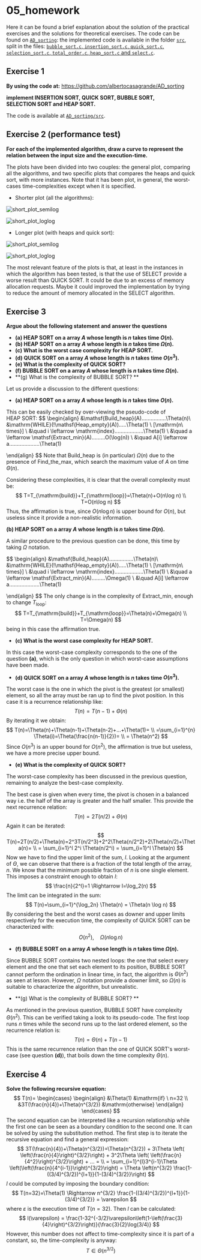 # 05_homework

Here it can be found a brief explanation about the solution of the practical exercises and the solutions for theoretical exercises. The code can be found on [`AD_sorting`](../../AD_sorting/): the implemented code is available in the folder [`src`](../../AD_sorting/src), split in the files: [`bubble_sort.c`, `insertion_sort.c`, `quick_sort.c`, `selection_sort.c`, `total_order.c`, `heap_sort.c` and `select.c`](../../AD_sorting/src).

## Exercise 1

**By using the code at:** https://github.com/albertocasagrande/AD_sorting

**implement $\mathrm{INSERTION\ SORT}$, $\mathrm{QUICK\ SORT}$, $\mathrm{BUBBLE\ SORT}$, $\mathrm{SELECTION\ SORT}$ and $\mathrm{HEAP\ SORT}$.**

The code is available at [`AD_sorting/src`](../../AD_sorting/src).

## Exercise 2 (performance test)

**For each of the implemented algorithm, draw a curve to represent the relation between the input size and the execution-time.**

The plots have been divided into two couples: the general plot, comparing all the algorithms, and two specific plots that compares the heaps and quick sort, with more instances. Note that it has been plot, in general, the worst-cases time-complexities except when it is specified.

* Shorter plot (all the algorithms):

![short_plot_semilog](./short_plot_semilog.png)

![short_plot_loglog](./short_plot_loglog.png)

* Longer plot (with heaps and quick sort):

![short_plot_semilog](./long_plot_semilog.png)



![short_plot_loglog](./long_plot_loglog.png)

The most relevant feature of the plots is that, at least in the instances in which the algorithm has been tested, is that the use of $\mathrm{SELECT}$ provide a worse result than $\mathrm{QUICK\ SORT}$. It could be due to an excess of memory allocation requests. Maybe it could improved the implementation by trying to reduce the amount of memory allocated in the $\mathrm{SELECT}$ algorithm.

## Exercise 3

**Argue about the following statement and answer the questions**

* **(a) $\mathrm{HEAP\ SORT}$ on a array $A$ whose length is $n$ takes time $O(n)$.**
* **(b) $\mathrm{HEAP\ SORT}$ on a array $A$ whose length is $n$ takes time $\Omega(n)$.**
* **(c) What is the worst case complexity for $\mathrm{HEAP\ SORT}$.**
* **(d) $\mathrm{QUICK\ SORT}$ on a array $A$ whose length is $n$ takes time $O(n^3)$.**
* **(e) What is the complexity of $\mathrm{QUICK\ SORT}$?**
* **(f) $\mathrm{BUBBLE\ SORT}$ on a array $A$ whose length is $n$ takes time $\Omega(n)$.**
* **(g) What is the complexity of $\mathrm{BUBBLE\ SORT}$? **

Let us provide a discussion to the different questions:

* **(a) $\mathrm{HEAP\ SORT}$ on a array $A$ whose length is $n$ takes time $O(n)$.**

This can be easily checked by over-viewing the pseudo-code of $\mathrm{HEAP\ SORT}$:
$$
\begin{align}
&\mathsf{Build\_heap}(A)................\Theta(n)\\
&\mathrm{WHILE}(!\mathsf{Heap\_empty}(A)).....\Theta(1) \ [\mathrm{n\ times}] \\
&\quad i \leftarrow \mathrm{index}...................\Theta(1) \\
&\quad a \leftarrow \mathsf{Extract\_min}(A).........O(\log(n)) \\
&\quad A[i] \leftarrow a....................\Theta(1)

\end{align}
$$
Note that $\mathsf{Build\_heap}$ is (in particular) $\Omega(n)$ due to the presence of $\mathsf{Find\_the\_max}$, which search the maximum value of $A$ on time $\Theta(n)$.

Considering these complexities, it is clear that the overall complexity must be:
$$
T=T_{\mathrm{build}}+T_{\mathrm{loop}}=\Theta(n)+O(n\log n) \\ T=O(n\log n)
$$
 Thus, the affirmation is true, since $O(n \log n)$ is upper bound for $O(n)$, but useless since it provide a non-realistic information.

**(b) $\mathrm{HEAP\ SORT}$ on a array $A$ whose length is $n$ takes time $\Omega(n)$.**

A similar procedure to the previous question can be done, this time by taking $\Omega$ notation.


$$
\begin{align}
&\mathsf{Build\_heap}(A)................\Theta(n)\\
&\mathrm{WHILE}(!\mathsf{Heap\_empty}(A)).....\Theta(1) \ [\mathrm{n\ times}] \\
&\quad i \leftarrow \mathrm{index}...................\Theta(1) \\
&\quad a \leftarrow \mathsf{Extract\_min}(A).........\Omega(1) \\
&\quad A[i] \leftarrow a....................\Theta(1)

\end{align}
$$
The only change is in the complexity of $\mathsf{Extract\_min}$, enough to change $T_{\mathrm{loop}}$:
$$
T=T_{\mathrm{build}}+T_{\mathrm{loop}}=\Theta(n)+\Omega(n) \\ T=\Omega(n)
$$
being in this case the affirmation true.

* **(c) What is the worst case complexity for $\mathrm{HEAP\ SORT}$.**

In this case the worst-case complexity corresponds to the one of the question **(a)**, which is the only question in which worst-case assumptions have been made.

* **(d) $\mathrm{QUICK\ SORT}$ on a array $A$ whose length is $n$ takes time $O(n^3)$.**

The worst case is the one in which the pivot is the greatest (or smallest) element, so all the array must be ran up to find the pivot position. In this case it is a recurrence relationship like:
$$
T(n)=T(n-1)+\Theta(n)
$$
By iterating it we obtain:
$$
T(n)=\Theta(n)+\Theta(n-1)+\Theta(n-2)+...+\Theta(1)= \\
=\sum_{i=1}^{n} \Theta(i)=\Theta(\frac{n(n-1)}{2})= \\
= \Theta(n^2)
$$
Since $O(n^3)$ is an upper bound for $O(n^2)$, the affirmation is true but useless, we have a more precise upper bound.

* **(e) What is the complexity of $\mathrm{QUICK\ SORT}$?**

The worst-case complexity has been discussed in the previous question, remaining to analyze the best-case complexity.

The best case is given when every time, the pivot is chosen in a balanced way i.e. the half of the array is greater and the half smaller. This provide the next recurrence relation:
$$
T(n)=2T(n/2)+\Theta(n)
$$
Again it can be iterated:
$$
T(n)=2T(n/2)+\Theta(n)=2^3T(n/2^3)+2^2\Theta(n/2^2)+2\Theta(n/2)+\Theta(n)= \\
= \sum_{i=1}^l 2^i \Theta(n/2^i) = \sum_{i=1}^l \Theta(n)
$$
Now we have to find the upper limit of the sum, $l$. Looking at the argument of $\Theta$, we can observe that there is a fraction of the total length of the array, $n$. We know that the minimum possible fraction of $n$ is one single element. This imposes a constraint enough to obtain $l$:
$$
\frac{n}{2^l}=1 \Rightarrow l=\log_2(n)
$$
The limit can be integrated in the sum:
$$
T(n)=\sum_{i=1}^{\log_2n} \Theta(n) = \Theta(n \log n)
$$
By considering the best and the worst cases as downer and upper limits respectively for the execution time, the complexity of $\mathrm{QUICK\ SORT}$ can be characterized with:
$$
O(n^2), \quad \Omega(n\log n)
$$

* **(f) $\mathrm{BUBBLE\ SORT}$ on a array $A$ whose length is $n$ takes time $\Omega(n)$.**

Since $\mathrm{BUBBLE\ SORT}$ contains two nested loops: the one that select every element and the one that set each element to its position, $\mathrm{BUBBLE\ SORT}$ cannot perform the ordination in linear time, in fact, the algorithm is $\Theta(n^2)$ as seen at lesson. However, $\Omega$ notation provide a downer limit, so $\Omega(n)$ is suitable to characterize the algorithm, but unrealistic.

* **(g) What is the complexity of $\mathrm{BUBBLE\ SORT}$? **

As mentioned in the previous question, $\mathrm{BUBBLE\ SORT}$ have  complexity $\Theta(n^2)$. This can be verified taking a look to its pseudo-code. The first loop runs $n$ times while the second runs up to the last ordered element, so the recurrence relation is:
$$
T(n)=\Theta(n)+T(n-1)
$$
This is the same recurrence relation than the one of $\mathrm{QUICK\ SORT}$'s worst-case (see question **(d)**), that boils down the time complexity $\Theta(n)$.

## Exercise 4

**Solve the following recursive equation:**
$$
T(n)=
\begin{cases}
\begin{align}
	&\Theta(1) &\mathrm{if} \ n=32 \\
	&3T(\frac{n}{4})+\Theta(n^{3/2}) &\mathrm{otherwise}
\end{align}
\end{cases}
$$
The second equation can be interpreted like a recursion relationship while the first one can be seen as a boundary condition to the second one. It can be solved by using the substitution method. The first step is to iterate the recursive equation and find a general expression:
$$
3T(\frac{n}{4})+\Theta(n^{3/2})=\Theta(n^{3/2}) + 3\Theta \left( \left(\frac{n}{4}\right)^{3/2}\right) + 3^2\Theta \left( \left(\frac{n}{4^2}\right)^{3/2}\right) + ... = \\ = \sum_{i=1}^{l}3^{i-1}\Theta \left(\left(\frac{n}{4^{i-1}}\right)^{3/2}\right) =
\Theta \left(n^{3/2} \frac{1-((3/4)^{3/2})^{l+1}}{1-(3/4)^{3/2}}\right)
$$
$l$ could be computed by imposing the boundary condition:
$$
T(n=32)=\Theta(1) \Rightarrow n^{3/2} \frac{1-((3/4)^{3/2})^{l+1}}{1-(3/4)^{3/2}} = \varepsilon
$$
where $\varepsilon$ is the execution time of $T(n=32)$. Then $l$ can be calculated:
$$
l(\varepsilon) = \frac{1-32^{-3/2}\varepsilon\left(1-\left(\frac{3}{4}\right)^{3/2}\right)}{\frac{3}{2}\log(3/4)}
$$
However, this number does not affect to time-complexity since it is part of a constant, so, the time-complexity is anyway:
$$
T \in \Theta(n^{3/2})
$$
